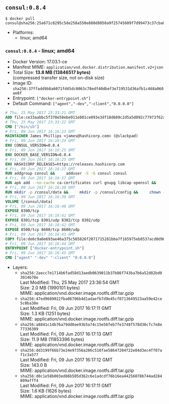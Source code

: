 ## `consul:0.8.4`

```console
$ docker pull consul@sha256:25a671c8295c5de258a550e880d8050a9f25745609f7d99473c37cba06c79b58
```

-	Platforms:
	-	linux; amd64

### `consul:0.8.4` - linux; amd64

-	Docker Version: 17.03.1-ce
-	Manifest MIME: `application/vnd.docker.distribution.manifest.v2+json`
-	Total Size: **13.8 MB (13846517 bytes)**  
	(compressed transfer size, not on-disk size)
-	Image ID: `sha256:37ffadd9b8a6071fd45dc0063c78edf40dbef3e719531d36afb1c468a060ae8f`
-	Entrypoint: `["docker-entrypoint.sh"]`
-	Default Command: `["agent","-dev","-client","0.0.0.0"]`

```dockerfile
# Thu, 25 May 2017 23:33:21 GMT
ADD file:ce33aabbc5f370e58ebe911e081ce093e3df18d689c2d5a5d092c77973f62a54 in / 
# Thu, 25 May 2017 23:33:22 GMT
CMD ["/bin/sh"]
# Fri, 09 Jun 2017 16:16:23 GMT
MAINTAINER James Phillips <james@hashicorp.com> (@slackpad)
# Fri, 09 Jun 2017 16:16:24 GMT
ENV CONSUL_VERSION=0.8.4
# Fri, 09 Jun 2017 16:16:25 GMT
ENV DOCKER_BASE_VERSION=0.0.4
# Fri, 09 Jun 2017 16:16:25 GMT
ENV HASHICORP_RELEASES=https://releases.hashicorp.com
# Fri, 09 Jun 2017 16:16:27 GMT
RUN addgroup consul &&     adduser -S -G consul consul
# Fri, 09 Jun 2017 16:16:37 GMT
RUN apk add --no-cache ca-certificates curl gnupg libcap openssl &&     gpg --keyserver pgp.mit.edu --recv-keys 91A6E7F85D05C65630BEF18951852D87348FFC4C &&     mkdir -p /tmp/build &&     cd /tmp/build &&     wget ${HASHICORP_RELEASES}/docker-base/${DOCKER_BASE_VERSION}/docker-base_${DOCKER_BASE_VERSION}_linux_amd64.zip &&     wget ${HASHICORP_RELEASES}/docker-base/${DOCKER_BASE_VERSION}/docker-base_${DOCKER_BASE_VERSION}_SHA256SUMS &&     wget ${HASHICORP_RELEASES}/docker-base/${DOCKER_BASE_VERSION}/docker-base_${DOCKER_BASE_VERSION}_SHA256SUMS.sig &&     gpg --batch --verify docker-base_${DOCKER_BASE_VERSION}_SHA256SUMS.sig docker-base_${DOCKER_BASE_VERSION}_SHA256SUMS &&     grep ${DOCKER_BASE_VERSION}_linux_amd64.zip docker-base_${DOCKER_BASE_VERSION}_SHA256SUMS | sha256sum -c &&     unzip docker-base_${DOCKER_BASE_VERSION}_linux_amd64.zip &&     cp bin/gosu bin/dumb-init /bin &&     wget ${HASHICORP_RELEASES}/consul/${CONSUL_VERSION}/consul_${CONSUL_VERSION}_linux_amd64.zip &&     wget ${HASHICORP_RELEASES}/consul/${CONSUL_VERSION}/consul_${CONSUL_VERSION}_SHA256SUMS &&     wget ${HASHICORP_RELEASES}/consul/${CONSUL_VERSION}/consul_${CONSUL_VERSION}_SHA256SUMS.sig &&     gpg --batch --verify consul_${CONSUL_VERSION}_SHA256SUMS.sig consul_${CONSUL_VERSION}_SHA256SUMS &&     grep consul_${CONSUL_VERSION}_linux_amd64.zip consul_${CONSUL_VERSION}_SHA256SUMS | sha256sum -c &&     unzip -d /bin consul_${CONSUL_VERSION}_linux_amd64.zip &&     cd /tmp &&     rm -rf /tmp/build &&     apk del gnupg openssl &&     rm -rf /root/.gnupg
# Fri, 09 Jun 2017 16:16:38 GMT
RUN mkdir -p /consul/data &&     mkdir -p /consul/config &&     chown -R consul:consul /consul
# Fri, 09 Jun 2017 16:16:39 GMT
VOLUME [/consul/data]
# Fri, 09 Jun 2017 16:16:40 GMT
EXPOSE 8300/tcp
# Fri, 09 Jun 2017 16:16:41 GMT
EXPOSE 8301/tcp 8301/udp 8302/tcp 8302/udp
# Fri, 09 Jun 2017 16:16:42 GMT
EXPOSE 8500/tcp 8600/tcp 8600/udp
# Fri, 09 Jun 2017 16:16:43 GMT
COPY file:de6c9a0e693ae46a375c565826f2071715281bba7f165975eb8537acd0d96ff4 in /usr/local/bin/docker-entrypoint.sh 
# Fri, 09 Jun 2017 16:16:44 GMT
ENTRYPOINT ["docker-entrypoint.sh"]
# Fri, 09 Jun 2017 16:16:45 GMT
CMD ["agent" "-dev" "-client" "0.0.0.0"]
```

-	Layers:
	-	`sha256:2aecc7e1714b6fad58d13aedb0639011b37b86f743ba7b6a52d82bd03014b78e`  
		Last Modified: Thu, 25 May 2017 23:36:54 GMT  
		Size: 2.0 MB (1990101 bytes)  
		MIME: application/vnd.docker.image.rootfs.diff.tar.gzip
	-	`sha256:47ed9689022fba06706b4d1adaefb7d9e45cf0713649523aa59e42ce5c0ba38e`  
		Last Modified: Fri, 09 Jun 2017 16:17:11 GMT  
		Size: 1.3 KB (1251 bytes)  
		MIME: application/vnd.docker.image.rootfs.diff.tar.gzip
	-	`sha256:a8841c14b76a79dd0ae93b5a74c15e56feb7fe3748f578d30cfc7e8e77336309`  
		Last Modified: Fri, 09 Jun 2017 16:17:13 GMT  
		Size: 11.9 MB (11853396 bytes)  
		MIME: application/vnd.docker.image.rootfs.diff.tar.gzip
	-	`sha256:dd3199f66b73e24e97356a206c510fae58647204f22e04d3ec4ff07af1c3a577`  
		Last Modified: Fri, 09 Jun 2017 16:17:12 GMT  
		Size: 143.0 B  
		MIME: application/vnd.docker.image.rootfs.diff.tar.gzip
	-	`sha256:d0c1e58b003ed86b505d362c6e1adcdf76b16ea44256078b744ad284809afff4`  
		Last Modified: Fri, 09 Jun 2017 16:17:11 GMT  
		Size: 1.6 KB (1626 bytes)  
		MIME: application/vnd.docker.image.rootfs.diff.tar.gzip
